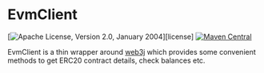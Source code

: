 EvmClient
============

[![Apache License, Version 2.0, January 2004](https://img.shields.io/github/license/apache/maven.svg?label=License)][license]
[![Maven Central](https://img.shields.io/maven-central/v/org.apache.maven/apache-maven.svg?label=Maven%20Central)](https://search.maven.org/artifact/net.osslabs/evm-client)

EvmClient is a thin wrapper around [web3j](https://github.com/web3j/web3j "Web3j: Web3 Java Ethereum Ðapp API")  which provides some convenient methods to get ERC20 contract details, check balances etc.

